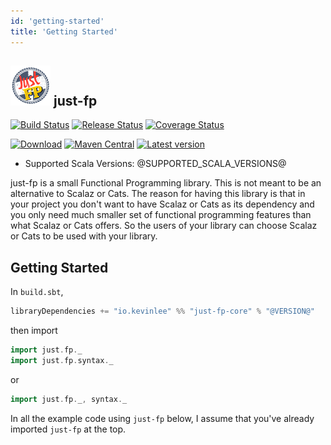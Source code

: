 ```yaml
---
id: 'getting-started'
title: 'Getting Started'
---
```


## ![](../img/just-fp-logo-64x64.png) just-fp

[![Build Status](https://github.com/Kevin-Lee/just-fp/workflows/Build-All/badge.svg)](https://github.com/Kevin-Lee/just-fp/actions?workflow=Build-All)
[![Release Status](https://github.com/Kevin-Lee/just-fp/workflows/Release/badge.svg)](https://github.com/Kevin-Lee/just-fp/actions?workflow=Release)
[![Coverage Status](https://coveralls.io/repos/github/Kevin-Lee/just-fp/badge.svg?branch=main)](https://coveralls.io/github/Kevin-Lee/just-fp?branch=main)

[![Download](https://api.bintray.com/packages/kevinlee/maven/just-fp-core/images/download.svg)](https://bintray.com/kevinlee/maven/just-fp-core/_latestVersion)
[![Maven Central](https://maven-badges.herokuapp.com/maven-central/io.kevinlee/just-fp-core_2.13/badge.svg)](https://search.maven.org/artifact/io.kevinlee/just-fp-core_2.13)
[![Latest version](https://index.scala-lang.org/kevin-lee/just-fp/just-fp-core/latest.svg)](https://index.scala-lang.org/kevin-lee/just-fp/just-fp-core)

* Supported Scala Versions: @SUPPORTED_SCALA_VERSIONS@

just-fp is a small Functional Programming library. This is not meant to be an alternative to Scalaz or Cats. The reason for having this library is that in your project you don't want to have Scalaz or Cats as its dependency and you only need much smaller set of functional programming features than what Scalaz or Cats offers. So the users of your library can choose Scalaz or Cats to be used with your library.

## Getting Started

In `build.sbt`,

```scala
libraryDependencies += "io.kevinlee" %% "just-fp-core" % "@VERSION@"
```
then import

```scala
import just.fp._
import just.fp.syntax._
```
or 
```scala
import just.fp._, syntax._
```
In all the example code using `just-fp` below, I assume that you've already imported `just-fp` at the top.

